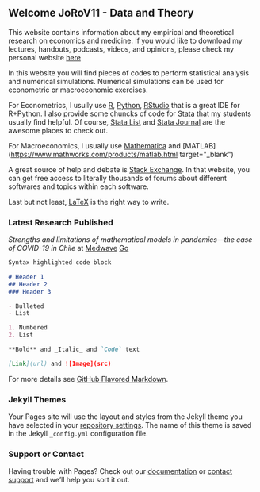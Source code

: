 ## Welcome JoRoV11 - Data and Theory

This website contains information about my empirical and theoretical research on economics and medicine. If you would like to download my lectures, handouts, podcasts, videos, and opinions, please check my personal website [here](http://www.jorgerojas.cl)

In this website you will find pieces of codes to perform statistical analysis and numerical simulations. Numerical simulations can be used for econometric or macroeconomic exercises. 

For Econometrics, I usully use [R](https://www.r-project.org/), [Python](https://www.python.org/), [RStudio](https://rstudio.com/) that is a great IDE for R+Python. I also provide some chuncks of code for [Stata](https://www.stata.com/) that my students usually find helpful. Of course, [Stata List](https://www.statalist.org/) and [Stata Journal](https://www.stata-journal.com/) are the awesome places to check out.

For Macroeconomics, I usually use [Mathematica](https://www.wolfram.com/mathematica/) and [MATLAB](https://www.mathworks.com/products/matlab.html target="_blank")

A great source of help and debate is [Stack Exchange](https://stackexchange.com/sites#). In that website, you can get free access to literally thousands of forums about different softwares and topics within each software.

Last but not least, [LaTeX](https://www.latex-project.org/) is the right way to write.

### Latest Research Published

_Strengths and limitations of mathematical models in pandemics—the case of COVID-19 in Chile_ at [Medwave](https://www.medwave.cl/link.cgi/Medwave/Perspectivas/Comentario/7876.act?tab=ingles) <a href="http://stackoverflow.com" target="_blank">Go</a>

```markdown
Syntax highlighted code block

# Header 1
## Header 2
### Header 3

- Bulleted
- List

1. Numbered
2. List

**Bold** and _Italic_ and `Code` text

[Link](url) and ![Image](src)
```

For more details see [GitHub Flavored Markdown](https://guides.github.com/features/mastering-markdown/).

### Jekyll Themes

Your Pages site will use the layout and styles from the Jekyll theme you have selected in your [repository settings](https://github.com/jorov11/jorov11.github.io/settings). The name of this theme is saved in the Jekyll `_config.yml` configuration file.

### Support or Contact

Having trouble with Pages? Check out our [documentation](https://help.github.com/categories/github-pages-basics/) or [contact support](https://github.com/contact) and we’ll help you sort it out.

